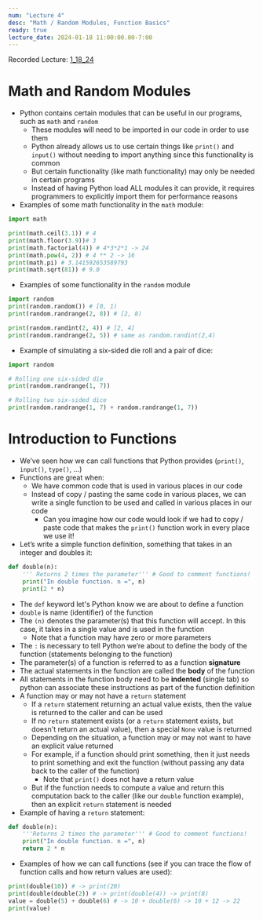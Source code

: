 ```yaml
---
num: "Lecture 4"
desc: "Math / Random Modules, Function Basics"
ready: true
lecture_date: 2024-01-18 11:00:00.00-7:00
---
```


Recorded Lecture: [1_18_24](https://drive.google.com/file/d/1935uKjxESdSp5E54YdUINoxWebtZHoyL/view?usp=drive_link)

# Math and Random Modules

* Python contains certain modules that can be useful in our programs, such as `math` and `random`
	* These modules will need to be imported in our code in order to use them
	* Python already allows us to use certain things like `print()` and `input()` without needing to import anything since this functionality is common
	* But certain functionality (like math functionality) may only be needed in certain programs
	* Instead of having Python load ALL modules it can provide, it requires programmers to explicitly import them for performance reasons
* Examples of some math functionality in the `math` module:

```python
import math

print(math.ceil(3.1)) # 4
print(math.floor(3.9))# 3
print(math.factorial(4)) # 4*3*2*1 -> 24
print(math.pow(4, 2)) # 4 ** 2 -> 16
print(math.pi) # 3.141592653589793
print(math.sqrt(81)) # 9.0
```

* Examples of some functionality in the `random` module

```python
import random
print(random.random()) # [0, 1)
print(random.randrange(2, 8)) # [2, 8)

print(random.randint(2, 4)) # [2, 4]
print(random.randrange(2, 5)) # same as random.randint(2,4)
```

* Example of simulating a six-sided die roll and a pair of dice:

```python
import random

# Rolling one six-sided die
print(random.randrange(1, 7)) 

# Rolling two six-sided dice
print(random.randrange(1, 7) + random.randrange(1, 7))
```

# Introduction to Functions
* We’ve seen how we can call functions that Python provides (`print()`, `input()`, `type()`, ...)
* Functions are great when:
	* We have common code that is used in various places in our code
	* Instead of copy / pasting the same code in various places, we can write a single function to be used and called in various places in our code
		* Can you imagine how our code would look if we had to copy / paste code that makes the `print()` function work in every place we use it!
* Let’s write a simple function definition, something that takes in an integer and doubles it:

```python
def double(n):
	''' Returns 2 times the parameter''' # Good to comment functions!
	print("In double function. n =", n)
	print(2 * n)
```

* The `def` keyword let's Python know we are about to define a function
* `double` is name (identifier) of the function
* The `(n)` denotes the parameter(s) that this function will accept. In this case, it takes in a single value and is used in the function
	* Note that a function may have zero or more parameters
* The `:` is necessary to tell Python we’re about to define the body of the function (statements belonging to the function)
* The parameter(s) of a function is referred to as a function **signature**
* The actual statements in the function are called the **body** of the function
* All statements in the function body need to be **indented** (single tab) so python can associate these instructions as part of the function definition
* A function may or may not have a `return` statement
	* If a `return` statement returning an actual value exists, then the value is returned to the caller and can be used
	* If no `return` statement exists (or a `return` statement exists, but doesn't return an actual value), then a special `None` value is returned
	* Depending on the situation, a function may or may not want to have an explicit value returned
	* For example, if a function should print something, then it just needs to print something and exit the function (without passing any data back to the caller of the function)
		* Note that `print()` does not have a return value
	* But if the function needs to compute a value and return this computation back to the caller (like our `double` function example), then an explicit `return` statement is needed
* Example of having a `return` statement:

```python
def double(n):
	'''Returns 2 times the parameter''' # Good to comment functions!
	print("In double function. n =", n)
	return 2 * n
```

* Examples of how we can call functions (see if you can trace the flow of function calls and how return values are used):

```python
print(double(10)) # -> print(20)
print(double(double(2)) # -> print(double(4)) -> print(8)
value = double(5) + double(6) # -> 10 + double(6) -> 10 + 12 -> 22
print(value)
```


